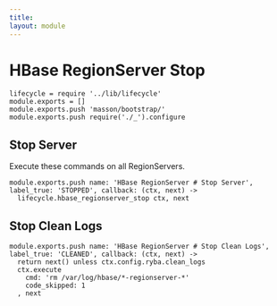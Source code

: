 ```yaml
---
title: 
layout: module
---
```


# HBase RegionServer Stop

    lifecycle = require '../lib/lifecycle'
    module.exports = []
    module.exports.push 'masson/bootstrap/'
    module.exports.push require('./_').configure

## Stop Server

Execute these commands on all RegionServers.

    module.exports.push name: 'HBase RegionServer # Stop Server', label_true: 'STOPPED', callback: (ctx, next) ->
      lifecycle.hbase_regionserver_stop ctx, next

## Stop Clean Logs

    module.exports.push name: 'HBase RegionServer # Stop Clean Logs', label_true: 'CLEANED', callback: (ctx, next) ->
      return next() unless ctx.config.ryba.clean_logs
      ctx.execute
        cmd: 'rm /var/log/hbase/*-regionserver-*'
        code_skipped: 1
      , next
